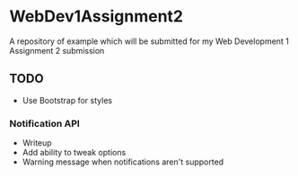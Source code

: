 # WebDev1Assignment2
A repository of example which will be submitted for my Web Development 1 Assignment 2 submission

## TODO
* Use Bootstrap for styles

### Notification API
* Writeup
* Add ability to tweak options
* Warning message when notifications aren't supported